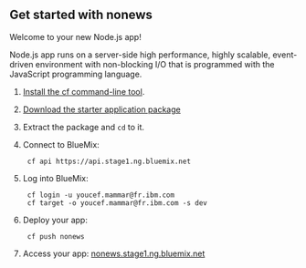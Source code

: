Get started with nonews
-----------------------------------
Welcome to your new Node.js app!

Node.js app runs on a server-side high performance, highly scalable, event-driven environment with non-blocking I/O that is programmed with the JavaScript programming language.

1. [Install the cf command-line tool](https://www.stage1.ng.bluemix.net/docs/redirect.jsp?name=cf-instructions).
2. [Download the starter application package](https://ace.stage1.ng.bluemix.net:443/rest/../rest/apps/406b631c-cd91-4f8d-877d-eb95621837cb/starter-download)
3. Extract the package and `cd` to it.
4. Connect to BlueMix:

		cf api https://api.stage1.ng.bluemix.net

5. Log into BlueMix:

		cf login -u youcef.mammar@fr.ibm.com
		cf target -o youcef.mammar@fr.ibm.com -s dev

6. Deploy your app:

		cf push nonews

7. Access your app: [nonews.stage1.ng.bluemix.net](//nonews.stage1.ng.bluemix.net)

